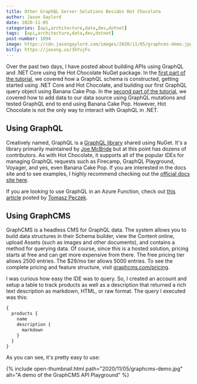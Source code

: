 ```yaml
---
title: Other GraphQL Server Solutions Besides Hot Chocolate
author: Jason Gaylord
date: 2020-11-05
categories: [api,architecture,data,dev,dotnet]
tags:  [api,architecture,data,dev,dotnet]
post-number: 1094
image: https://cdn.jasongaylord.com/images/2020/11/05/graphcms-demo.jpg
bitly: https://jasong.us/3kYujFu
---
```


Over the past two days, I have posted about building APIs using GraphQL and .NET Core using the Hot Chocolate NuGet package. In the [first part of the tutorial](https://jasong.us/3mLdHBD), we covered how a GraphQL schema is constructed, getting started using .NET Core and Hot Chocolate, and building our first GraphQL query object using Banana Cake Pop. In the [second part of the tutorial](https://jasong.us/3oRfFlT), we covered how to add data to our data source using GraphQL mutations and tested GraphQL end to end using Banana Cake Pop. However, Hot Chocolate is not the only way to interact with GraphQL in .NET.

## Using GraphQL
Creatively named, GraphQL is a [GraphQL library](https://jasong.us/2Ts7E8n) shared using NuGet. It's a library primarily maintained by [Joe McBride](https://jasong.us/3oTb9Dk) but at this point has dozens of contributors. As with Hot Chocolate, it supports all of the popular IDEs for managing GraphQL requests such as Firecamp, GraphQL Playground, Voyager, and yes, even Banana Cake Pop. If you are interested in the docs site and to see examples, I highly recommend checking out the [official docs site here](https://jasong.us/3jWc6Hi). 

If you are looking to use GraphQL in an Azure Function, check out [this article](https://jasong.us/34RtfOi) posted by [Tomasz Pęczek](https://jasong.us/3jVZd06).

## Using GraphCMS
GraphCMS is a headless CMS for GraphQL data. The system allows you to build data structures in their Schema builder, view the Content online, upload Assets (such as images and other documents), and contains a method for querying data. Of course, since this is a hosted solution, pricing starts at free and can get more expensive from there. The free pricing tier allows 2500 entries. The $29/mo tier allows 5000 entries. To see the complete pricing and feature structure, visit [graphcms.com/pricing](https://jasong.us/2TQvFGy).

I was curious how easy the IDE was to query. So, I created an account and setup a table to track products as well as a description that returned a rich text description as markdown, HTML, or raw format. The query I executed was this:

```graphql
{
  products {
    name
    description {
      markdown
    }
  }
}
```

As you can see, it's pretty easy to use:

{% include open-thumbnail.html path="2020/11/05/graphcms-demo.jpg" alt="A demo of the GraphCMS API Playground" %}